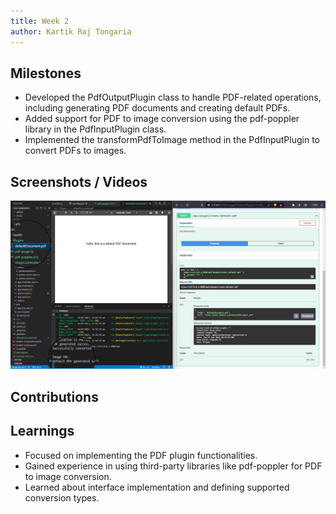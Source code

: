 ```yaml
---
title: Week 2
author: Kartik Raj Tongaria  
---
```


## Milestones
- Developed the PdfOutputPlugin class to handle PDF-related operations, including generating PDF documents and creating default PDFs.
- Added support for PDF to image conversion using the pdf-poppler library in the PdfInputPlugin class.
- Implemented the transformPdfToImage method in the PdfInputPlugin to convert PDFs to images.

## Screenshots / Videos 

![Generated Defaul PDF](./assets/GenerateDefaultPDF.png)

## Contributions

## Learnings
- Focused on implementing the PDF plugin functionalities.
- Gained experience in using third-party libraries like pdf-poppler for PDF to image conversion.
- Learned about interface implementation and defining supported conversion types.
